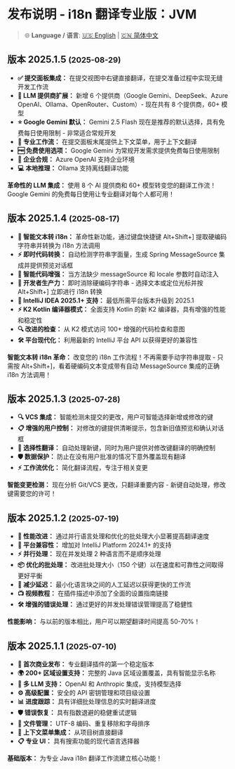 # 发布说明 - i18n 翻译专业版：JVM

> 🌐 **Language / 语言**: [🇺🇸 English](release-notes.md) | [🇨🇳 简体中文](release-notes.zh.md)

## 版本 2025.1.5 <small>(2025-08-29)</small>

- **✅ 提交面板集成：** 在提交视图中右键直接翻译，在提交准备过程中实现无缝开发工作流
- **🤖 LLM 提供商扩展：** 新增 6 个提供商（Google Gemini、DeepSeek、Azure OpenAI、Ollama、OpenRouter、Custom）- 现在共有 8 个提供商，60+ 模型
- **⭐ Google Gemini 默认：** Gemini 2.5 Flash 现在是推荐的默认选择，具有免费每日使用限制 - 非常适合常规开发
- **🚀 专业工作流：** 在提交面板末尾提供上下文菜单，用于上下文翻译
- **🆓 免费使用选项：** Google Gemini 为常规开发需求提供免费每日使用限制
- **🏢 企业合规：** Azure OpenAI 支持企业环境
- **💻 本地推理：** Ollama 支持离线翻译功能

**革命性的 LLM 集成：** 使用 8 个 AI 提供商和 60+ 模型转变您的翻译工作流！Google Gemini 的免费每日使用让专业翻译对每个人都可用！

## 版本 2025.1.4 <small>(2025-08-17)</small>

- **🎯 智能文本转 i18n：** 革命性新功能，通过键盘快捷键 Alt+Shift+] 提取硬编码字符串并转换为 i18n 方法调用
- **⚡ 即时代码转换：** 自动检测字符串字面量，生成 Spring MessageSource 集成并提供预览对话框
- **🔧 智能代码增强：** 当方法缺少 messageSource 和 locale 参数时自动注入
- **📝 开发者生产力：** 即时消除硬编码字符串 - 选择文本或定位光标并按 Alt+Shift+] 立即进行 i18n 转换
- **🚀 IntelliJ IDEA 2025.1+ 支持：** 最低所需平台版本升级到 2025.1
- **⚡ K2 Kotlin 编译器模式：** 全面支持 Kotlin 的新 K2 编译器，具有增强的性能和稳定性
- **🔍 改进的检查：** 从 K2 模式访问 100+ 增强的代码检查和意图
- **🛠️ 平台现代化：** 利用最新的 IntelliJ 平台 API 以获得更好的兼容性

**智能文本转 i18n 革命：** 改变您的 i18n 工作流程！不再需要手动字符串提取 - 只需按 Alt+Shift+]，看着硬编码文本变成带有自动 MessageSource 集成的正确 i18n 方法调用！

## 版本 2025.1.3 <small>(2025-07-28)</small>

- **🔍 VCS 集成：** 智能检测未提交的更改，用户可智能选择新增或修改的键
- **📋 增强的用户控制：** 对修改的键提供清晰提示，包含新旧值预览和确认对话框
- **🎯 选择性翻译：** 自动处理新键，同时为用户提供对修改键翻译的明确控制
- **🛡️ 数据保护：** 防止在没有用户批准的情况下意外覆盖现有翻译
- **⚡ 工作流优化：** 简化翻译流程，专注于相关变更

**智能变更检测：** 现在分析 Git/VCS 更改，只翻译重要内容 - 新键自动处理，修改键需要您的许可！

## 版本 2025.1.2 <small>(2025-07-19)</small>

- **🚀 性能改进：** 通过并行语言处理和优化的批处理大小显著提高翻译速度
- **📱 平台兼容性：** 增加对 IntelliJ Platform 2024.1+ 的支持
- **⚡ 并行处理：** 现在并发处理 2 种语言而不是顺序处理
- **📦 优化的批处理：** 改进批处理大小（150 个键）以在速度和可靠性之间取得更好平衡
- **🎯 减少延迟：** 最小化语言块之间的人工延迟以获得更快的工作流
- **📺 视频教程：** 在插件描述中添加了全面的设置指南链接
- **🛠️ 增强的错误处理：** 通过更好的并发处理错误管理提高了稳健性

**性能影响：** 与以前的版本相比，用户可以期望翻译时间提高 50-70%！

## 版本 2025.1.1 <small>(2025-07-10)</small>

- **🚀 首次商业发布：** 专业翻译插件的第一个稳定版本
- **🌍 200+ 区域设置支持：** 完整的 Java 区域设置覆盖，具有智能显示名称
- **🤖 多 LLM 支持：** OpenAI 和 Anthropic 集成，支持模型选择
- **⚙️ 高级配置：** 安全的 API 密钥管理和项目级设置
- **📊 进度跟踪：** 具有详细批处理信息的实时翻译进度
- **🛡️ 错误恢复：** 具有指数退避的稳健重试逻辑
- **📁 文件管理：** UTF-8 编码、重复移除和字母排序
- **🔧 上下文菜单集成：** 从项目树直接翻译
- **📋 专业 UI：** 具有搜索功能的现代语言选择器

**基础版本：** 为专业 Java i18n 翻译工作流建立核心功能！
